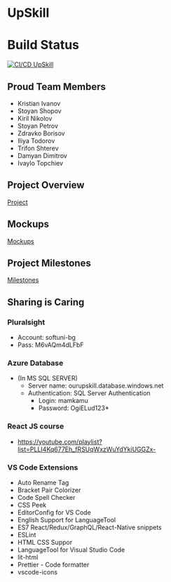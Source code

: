 # UpSkill

# Build Status
[![CI/CD UpSkill](https://github.com/StoyanShopov/Titans/actions/workflows/development_ourupskill.yml/badge.svg?branch=development)](https://github.com/StoyanShopov/Titans/actions/workflows/development_ourupskill.yml)

## Proud Team Members
* Kristian Ivanov
* Stoyan Shopov
* Kiril Nikolov
* Stoyan Petrov
* Zdravko Borisov
* Iliya Todorov
* Trifon Shterev
* Damyan Dimitrov
* Ivaylo Topchiev

## Project Overview
[Project](https://docs.google.com/document/d/1_5RhVkvrNoGorCUD2C8GeZ1IL5wHdIYdUXfveV4KAgY/edit)

## Mockups 
[Mockups](https://xd.adobe.com/view/4264b88e-00e6-4e3a-bc60-6a588bc7f083-1737/)

## Project Milestones
[Milestones](https://github.com/StoyanShopov/Titans/milestones)

## Sharing is Caring

### Pluralsight
* Account: softuni-bg
* Pass: M6vAQm4dLFbF

### Azure Database 
* (In MS SQL SERVER)
   * Server name: ourupskill.database.windows.net
   * Authentication: SQL Server Authentication
       * Login: mamkamu
       * Password: OgiELud123*

### React JS course
* https://youtube.com/playlist?list=PLLI4Kq677Eh_fRSUqWxzWuYdYkiUGGZx-

### VS Code Extensions

* Auto Rename Tag
* Bracket Pair Colorizer
* Code Spell Checker
* CSS Peek
* EditorConfig for VS Code
* English Support for LanguageTool
* ES7 React/Redux/GraphQL/React-Native snippets
* ESLint
* HTML CSS Suppor
* LanguageTool for Visual Studio Code
* lit-html
* Prettier - Code formatter
* vscode-icons
